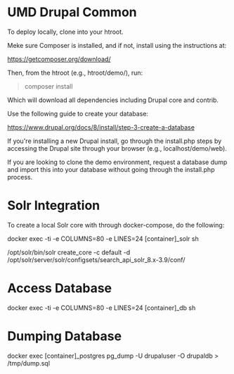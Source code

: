 # UMD Drupal Common

To deploy locally, clone into your htroot.

Meke sure Composer is installed, and if not, install using the instructions at:

https://getcomposer.org/download/

Then, from the htroot (e.g., htroot/demo/), run:

> composer install

Which will download all dependencies including Drupal core and contrib.

Use the following guide to create your database:

https://www.drupal.org/docs/8/install/step-3-create-a-database

If you're installing a new Drupal install, go through the install.php steps by accessing the Drupal site through your browser (e.g., localhost/demo/web).

If you are looking to clone the demo environment, request a database dump and import this into your database without going through the install.php process.

# Solr Integration

To create a local Solr core with through docker-compose, do the following:

docker exec -ti -e COLUMNS=80 -e LINES=24 [container]_solr sh

/opt/solr/bin/solr create_core -c default -d /opt/solr/server/solr/configsets/search_api_solr_8.x-3.9/conf/

# Access Database

docker exec -ti -e COLUMNS=80 -e LINES=24 [container]_db sh

# Dumping Database

docker exec [container]_postgres pg_dump -U drupaluser -O drupaldb > /tmp/dump.sql
